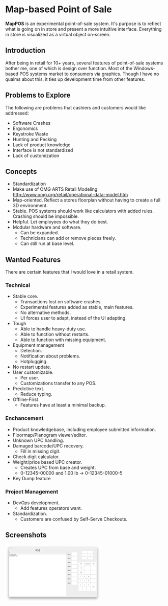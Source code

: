 ﻿# Map-based Point of Sale

**MapPOS** is an experimental point-of-sale system. It's purpose is to reflect what is going on in store and present a more intuitive interface. Everything in store is visualized as a virtual object
on-screen.

## Introduction 
After being in retail for 10+ years, several features of point-of-sale systems bother me, one of which is design over function. Most of the Windows-based POS systems market to consumers via graphics. Though I have no qualms about this, it ties up development time from other features.

## Problems to Explore
The following are problems that cashiers and customers would like addressed:

* Software Crashes
* Ergonomics
* Keystroke Waste
* Hunting and Pecking
* Lack of product knowledge
* Interface is not standardized
* Lack of customization

## Concepts
* Standardization
 * Make use of OMG ARTS Retail Modeling http://www.omg.org/retail/operational-data-model.htm
* Map-oriented. Reflect a stores floorplan without having to create a full 3D environment.
* Stable. POS systems should work like calculators with added rules. Crashing should be impossible.
* Helpful. Let employees do what they do best.
* Modular hardware and software.
  * Can be expanded.
  * Technicians can add or remove pieces freely.
  * Can still run at base level.

## Wanted Features
There are certain features that I would love in a retail system.

### Technical
* Stable core.
  * Transactions lost on software crashes.
  * Experimental features added as stable, main features.
  * No alternative methods.
  * UI forces user to adapt, instead of the UI adapting.
* Tough
  * Able to handle heavy-duty use.
  * Able to function without restarts.
  * Able to function with missing equipment.
* Equipment management
  * Detection.
  * Notification about problems.
  * Hotplugging.
* No restart update.
* User customizable.
  * Per user.
  * Customizations transfer to any POS.
* Predictive text.
  * Reduce typing.
* Offline-First
  * Features have at least a minimal backup.

### Enchancement
* Product knowledgebase, including employee submitted information.
* Floormap/Planogram viewer/editor.
* Unknown UPC handling.
* Damaged barcode/UPC recovery.
  * Fill in missing digit.
* Check digit calculator.
* Weight/price based UPC creator.
  * Creates UPC from base and weight.
  * 0-12345-00000 and 1.00 lb -> 0-12345-01000-5
 * Key Dump feature

### Project Management
* DevOps development.
  * Add features operators want.
* Standardization.
  * Customers are confused by Self-Serve Checkouts.

## Screenshots
<img src="doc/images/mappos-gui-java-2.png" width="300" />